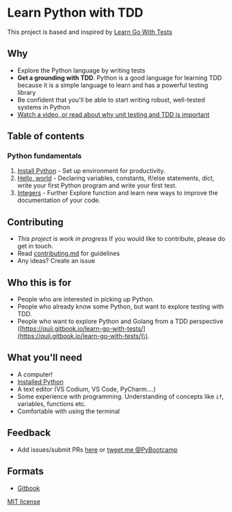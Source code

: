 # Learn Python with TDD

This project is based and inspired by [Learn Go With Tests](https://quii.gitbook.io/learn-go-with-tests/)

## Why

* Explore the Python language by writing tests
* **Get a grounding with TDD**. Python is a good language for learning TDD because it is a simple language to learn and has a powerful testing library
* Be confident that you'll be able to start writing robust, well-tested systems in Python
* [Watch a video, or read about why unit testing and TDD is important](meta/why.md)

## Table of contents

### Python fundamentals

1. [Install Python](python-fundamentals/install-python.md) - Set up environment for productivity.
2. [Hello, world](python-fundamentals/hello-world.md) - Declaring variables, constants, if/else statements, dict, write your first Python program and write your first test.
3. [Integers](python-fundamentals/integers.md) - Further Explore function and learn new ways to improve the documentation of your code.

## Contributing

* _This project is work in progress_ If you would like to contribute, please do get in touch.
* Read [contributing.md](meta/contributing.md) for guidelines
* Any ideas? Create an issue

## Who this is for

* People who are interested in picking up Python.
* People who already know some Python, but want to explore testing with TDD.
* People who want to explore Python and Golang from a TDD perspective \([https://quii.gitbook.io/learn-go-with-tests/](https://quii.gitbook.io/learn-go-with-tests/)\).

## What you'll need

* A computer!
* [Installed Python](https://www.python.org/)
* A text editor \(VS Codium, VS Code, PyCharm....\)
* Some experience with programming. Understanding of concepts like `if`, variables, functions etc.
* Comfortable with using the terminal

## Feedback

* Add issues/submit PRs [here](https://github.com/py-bootcamp/learn-python-with-tdd) or [tweet me @PyBootcamp](https://twitter.com/pybootcamp)

## Formats

* [Gitbook](https://learn-python-with-tdd.pybootcamp.com)

[MIT license](https://github.com/py-bootcamp/learn-python-with-tdd/tree/607f257935e9a8e9d67c14d8e00ee1e5d36e5082/LICENSE.md)

